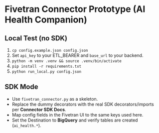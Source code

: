 # Fivetran Connector Prototype (AI Health Companion)

## Local Test (no SDK)
1) `cp config.example.json config.json`
2) Set `api_key` to your ETL_BEARER and `base_url` to your backend.
3) `python -m venv .venv && source .venv/bin/activate`
4) `pip install -r requirements.txt`
5) `python run_local.py config.json`

## SDK Mode
- Use `fivetran_connector.py` as a skeleton.
- Replace the dummy decorators with the real SDK decorators/imports per **Connector SDK Docs**.
- Map config fields in the Fivetran UI to the same keys used here.
- Set the Destination to **BigQuery** and verify tables are created (`ai_health.*`).
